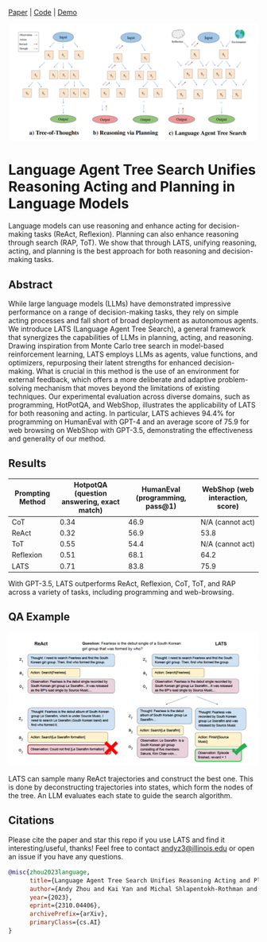 
[Paper](https://arxiv.org/abs/2310.04406) | [Code](https://github.com/andyz245/LanguageAgentTreeSearch) | [Demo](https://huggingface.co/spaces/AIatUIUC/CodeLATS) 
  

![teaser](pics/related.png)

# Language Agent Tree Search Unifies Reasoning Acting and Planning in Language Models

Language models can use reasoning and enhance acting for decision-making tasks (ReAct, Reflexion). Planning can also enhance reasoning through search (RAP, ToT). We show that through LATS, unifying reasoning, acting, and planning is the best approach for both reasoning and decision-making tasks.

  

## Abstract

  

While large language models (LLMs) have demonstrated impressive performance on a range of decision-making tasks, they rely on simple acting processes and fall short of broad deployment as autonomous agents. We introduce LATS (Language Agent Tree Search), a general framework that synergizes the capabilities of LLMs in planning, acting, and reasoning. Drawing inspiration from Monte Carlo tree search in model-based reinforcement learning, LATS employs LLMs as agents, value functions, and optimizers, repurposing their latent strengths for enhanced decision-making. What is crucial in this method is the use of an environment for external feedback, which offers a more deliberate and adaptive problem-solving mechanism that moves beyond the limitations of existing techniques. Our experimental evaluation across diverse domains, such as programming, HotPotQA, and WebShop, illustrates the applicability of LATS for both reasoning and acting. In particular, LATS achieves 94.4% for programming on HumanEval with GPT-4 and an average score of 75.9 for web browsing on WebShop with GPT-3.5, demonstrating the effectiveness and generality of our method.
  

## Results

  
  | Prompting Method          | HotpotQA (question answering, exact match) | HumanEval (programming, pass@1) | WebShop (web interaction, score) |
|---------------------------|---------------------------------------------------|-----------------------------------------------|----------------------------------------------|
| CoT                       | 0.34                                               | 46.9                                           | N/A (cannot act)                                          |
| ReAct                     | 0.32                                              | 56.9                                           | 53.8                                          |
| ToT                       | 0.55                                               | 54.4                                           | N/A (cannot act)                                           |
| Reflexion                 | 0.51                                               | 68.1                                           | 64.2                                          |
| LATS                      | 0.71                                               | 83.8                                           | 75.9                                          |


With GPT-3.5, LATS outperforms ReAct, Reflexion, CoT, ToT, and RAP across a variety of tasks, including programming and web-browsing.

  

## QA Example

  

![example](pics/qual.png)

  

LATS can sample many ReAct trajectories and construct the best one. This is done by deconstructing trajectories into states, which form the nodes of the tree. An LLM evaluates each state to guide the search algorithm.

  

## Citations

Please cite the paper and star this repo if you use LATS and find it interesting/useful, thanks! Feel free to contact andyz3@illinois.edu or open an issue if you have any questions.

  

```bibtex
@misc{zhou2023language,
      title={Language Agent Tree Search Unifies Reasoning Acting and Planning in Language Models}, 
      author={Andy Zhou and Kai Yan and Michal Shlapentokh-Rothman and Haohan Wang and Yu-Xiong Wang},
      year={2023},
      eprint={2310.04406},
      archivePrefix={arXiv},
      primaryClass={cs.AI}
}
```
